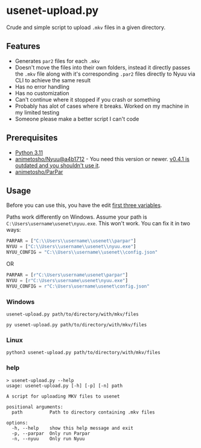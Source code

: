# usenet-upload.py

Crude and simple script to upload `.mkv` files in a given directory.

## Features
- Generates `par2` files for each `.mkv`
- Doesn't move the files into their own folders, instead it directly passes the `.mkv` file along with it's corresponding `.par2` files directly to Nyuu via CLI to achieve the same result
- Has no error handling
- Has no customization
- Can't continue where it stopped if you crash or something
- Probably has alot of cases where it breaks. Worked on my machine in my limited testing
- Someone please make a better script I can't code

## Prerequisites
- [Python 3.11](https://www.python.org/downloads/)
- [animetosho/Nyuu@a4b1712](https://github.com/animetosho/Nyuu/commit/a4b1712d77faeacaae114c966c238773acc534fb) - You need this version or newer. [v0.4.1 is outdated and you shouldn't use it](https://github.com/animetosho/Nyuu/releases/tag/v0.4.1).
- [animetosho/ParPar](https://github.com/animetosho/ParPar)

## Usage

Before you can use this, you have the edit [first three variables](https://github.com/cannibalChipper/usenet-upload.py/blob/main/usenet-upload.py#L7-L10).

Paths work differently on Windows. Assume your path is `C:\Users\username\usenet\nyuu.exe`. This won't work. You can fix it in two ways:
```py
PARPAR = ["C:\\Users\\username\\usenet\\parpar"]
NYUU = ["C:\\Users\\username\\usenet\\nyuu.exe"]
NYUU_CONFIG = "C:\\Users\\username\\usenet\\config.json"
```
OR
```py
PARPAR = [r"C:\Users\username\usenet\parpar"]
NYUU = [r"C:\Users\username\usenet\nyuu.exe"]
NYUU_CONFIG = r"C:\Users\username\usenet\config.json"
```

### Windows
```
usenet-upload.py path/to/directory/with/mkv/files
```
```
py usenet-upload.py path/to/directory/with/mkv/files
```

### Linux
```
python3 usenet-upload.py path/to/directory/with/mkv/files
```

### help

```
> usenet-upload.py --help
usage: usenet-upload.py [-h] [-p] [-n] path

A script for uploading MKV files to usenet

positional arguments:
  path          Path to directory containing .mkv files

options:
  -h, --help    show this help message and exit
  -p, --parpar  Only run Parpar
  -n, --nyuu    Only run Nyuu
```
